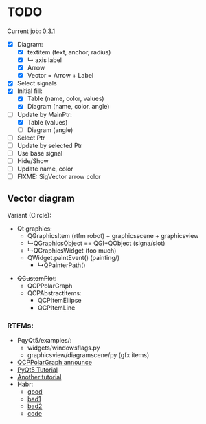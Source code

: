 # TODO

Current job: [0.3.1](https://github.com/tieugene/iosc.py/milestone/13)

- [x] Diagram:
  + [x] textitem (text, anchor, radius)
  + [x] &rdsh; axis label
  + [x] Arrow
  + [x] Vector = Arrow + Label
- [x] Select signals
- [x] Initial fill:
    + [x] Table (name, color, values)
    + [x] Diagram (name, color, angle)
- [ ] Update by MainPtr:
    + [x] Table (values)
    + [ ] Diagram (angle)
- [ ] Select Ptr
- [ ] Update by selected Ptr
- [ ] Use base signal
- [ ] Hide/Show
- [ ] Update name, color
- [ ] FIXME: SigVector arrow color

## Vector diagram

Variant (Circle):

+ Qt graphics:
  + QGraphicsItem (rtfm robot) + graphicsscene + graphicsview
  + &rdsh;QGraphicsObject == QGI+QObject (signa/slot)
  + ~~&rdsh;QGraphicsWidget~~ (too much)
  + QWidget.paintEvent() (painting/)
    + &rdsh;QPainterPath()
- ~~QCustomPlot~~:
  + QCPPolarGraph
  + QCPAbstractItems:
    * QCPItemEllipse
    * QCPItemLine

### RTFMs:

- PqyQt5/examples/:
  + widgets/windowsflags.py
  + graphicsview/diagramscene/py (gfx items)
- [QCPPolarGraph announce](https://www.qcustomplot.com/index.php/news)
- [PyQt5 Tutorial](https://www.pythonguis.com/pyqt5-tutorial/)
- [Another tutorial](https://www.bogotobogo.com/Qt/)
- Habr:
  + [good](https://habr.com/ru/post/182142/)
  + [bad1](https://habr.com/ru/post/182614/)
  + [bad2](https://habr.com/ru/post/183432/)
  + [code](https://github.com/DancingOnWater/GraphicsScenePlot)
